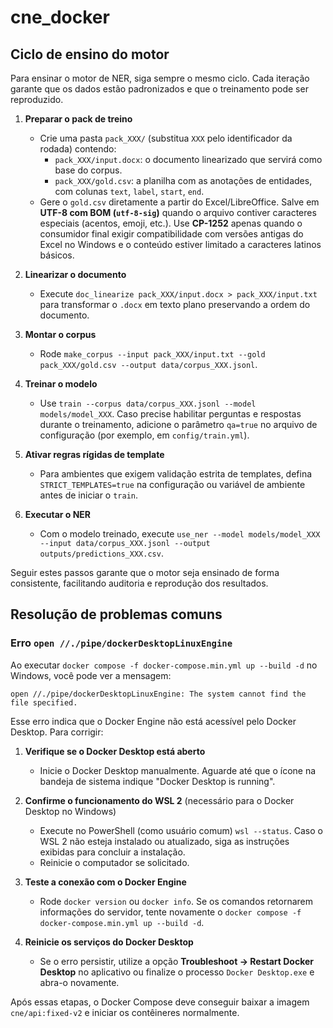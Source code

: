 # cne_docker

## Ciclo de ensino do motor

Para ensinar o motor de NER, siga sempre o mesmo ciclo. Cada iteração garante que os dados estão padronizados e que o treinamento pode ser reproduzido.

1. **Preparar o pack de treino**
   - Crie uma pasta `pack_XXX/` (substitua `XXX` pelo identificador da rodada) contendo:
     - `pack_XXX/input.docx`: o documento linearizado que servirá como base do corpus.
     - `pack_XXX/gold.csv`: a planilha com as anotações de entidades, com colunas `text`, `label`, `start`, `end`.
   - Gere o `gold.csv` diretamente a partir do Excel/LibreOffice. Salve em **UTF-8 com BOM (`utf-8-sig`)** quando o arquivo contiver caracteres especiais (acentos, emoji, etc.). Use **CP-1252** apenas quando o consumidor final exigir compatibilidade com versões antigas do Excel no Windows e o conteúdo estiver limitado a caracteres latinos básicos.

2. **Linearizar o documento**
   - Execute `doc_linearize pack_XXX/input.docx > pack_XXX/input.txt` para transformar o `.docx` em texto plano preservando a ordem do documento.

3. **Montar o corpus**
   - Rode `make_corpus --input pack_XXX/input.txt --gold pack_XXX/gold.csv --output data/corpus_XXX.jsonl`.

4. **Treinar o modelo**
   - Use `train --corpus data/corpus_XXX.jsonl --model models/model_XXX`. Caso precise habilitar perguntas e respostas durante o treinamento, adicione o parâmetro `qa=true` no arquivo de configuração (por exemplo, em `config/train.yml`).

5. **Ativar regras rígidas de template**
   - Para ambientes que exigem validação estrita de templates, defina `STRICT_TEMPLATES=true` na configuração ou variável de ambiente antes de iniciar o `train`.

6. **Executar o NER**
   - Com o modelo treinado, execute `use_ner --model models/model_XXX --input data/corpus_XXX.jsonl --output outputs/predictions_XXX.csv`.

Seguir estes passos garante que o motor seja ensinado de forma consistente, facilitando auditoria e reprodução dos resultados.

## Resolução de problemas comuns

### Erro `open //./pipe/dockerDesktopLinuxEngine`

Ao executar `docker compose -f docker-compose.min.yml up --build -d` no Windows, você pode ver a mensagem:

```
open //./pipe/dockerDesktopLinuxEngine: The system cannot find the file specified.
```

Esse erro indica que o Docker Engine não está acessível pelo Docker Desktop. Para corrigir:

1. **Verifique se o Docker Desktop está aberto**
   - Inicie o Docker Desktop manualmente. Aguarde até que o ícone na bandeja de sistema indique "Docker Desktop is running".

2. **Confirme o funcionamento do WSL 2** (necessário para o Docker Desktop no Windows)
   - Execute no PowerShell (como usuário comum) `wsl --status`. Caso o WSL 2 não esteja instalado ou atualizado, siga as instruções exibidas para concluir a instalação.
   - Reinicie o computador se solicitado.

3. **Teste a conexão com o Docker Engine**
   - Rode `docker version` ou `docker info`. Se os comandos retornarem informações do servidor, tente novamente o `docker compose -f docker-compose.min.yml up --build -d`.

4. **Reinicie os serviços do Docker Desktop**
   - Se o erro persistir, utilize a opção **Troubleshoot → Restart Docker Desktop** no aplicativo ou finalize o processo `Docker Desktop.exe` e abra-o novamente.

Após essas etapas, o Docker Compose deve conseguir baixar a imagem `cne/api:fixed-v2` e iniciar os contêineres normalmente.
